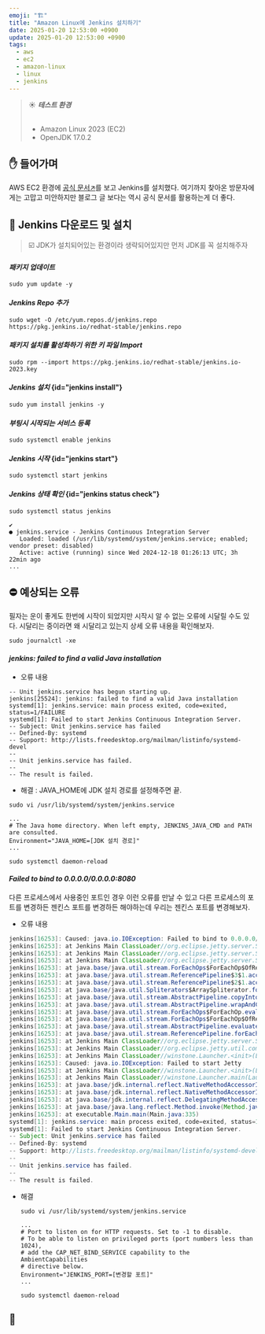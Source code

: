 ```yaml
---
emoji: "🏗️"
title: "Amazon Linux에 Jenkins 설치하기"
date: 2025-01-20 12:53:00 +0900
update: 2025-01-20 12:53:00 +0900
tags:
  - aws
  - ec2
  - amazon-linux
  - linux
  - jenkins
---
```


> ☀️ ***테스트 환경***
> <br/><br/>
> - Amazon Linux 2023 (EC2)
> - OpenJDK 17.0.2

## ✋ 들어가며
AWS EC2 환경에 [공식 문서↗](https://www.jenkins.io/doc/tutorials/tutorial-for-installing-jenkins-on-AWS/#downloading-and-installing-jenkins)를 보고 Jenkins를 설치했다.
여기까지 찾아온 방문자에게는 고맙고 미안하지만 블로그 글 보다는 역시 공식 문서를 활용하는게 더 좋다.

## 🚀 Jenkins 다운로드 및 설치

> ☑️ JDK가 설치되어있는 환경이라 생략되어있지만 먼저 JDK를 꼭 설치해주자

#### ***패키지 업데이트***
```shell
sudo yum update -y
```

#### ***Jenkins Repo 추가***
```shell
sudo wget -O /etc/yum.repos.d/jenkins.repo https://pkg.jenkins.io/redhat-stable/jenkins.repo
```

#### ***패키지 설치를 활성화하기 위한 키 파일 Import***
```shell
sudo rpm --import https://pkg.jenkins.io/redhat-stable/jenkins.io-2023.key
```

#### ***Jenkins 설치*** {id="jenkins install"}
```shell
sudo yum install jenkins -y
```

#### ***부팅시 시작되는 서비스 등록***
```shell
sudo systemctl enable jenkins
```

#### ***Jenkins 시작*** {id="jenkins start"}
```shell
sudo systemctl start jenkins
```

#### ***Jenkins 상태 확인*** {id="jenkins status check"}
```shell
sudo systemctl status jenkins
```
```shell
✔
● jenkins.service - Jenkins Continuous Integration Server
   Loaded: loaded (/usr/lib/systemd/system/jenkins.service; enabled; vendor preset: disabled)
   Active: active (running) since Wed 2024-12-18 01:26:13 UTC; 3h 22min ago
...
```

## ⛔ 예상되는 오류
필자는 운이 좋게도 한번에 시작이 되었지만 시작시 알 수 없는 오류에 시달릴 수도 있다. 시달리는 중이라면 왜 시달리고 있는지 상세 오류 내용을 확인해보자.

```shell
sudo journalctl -xe
```

#### ***jenkins: failed to find a valid Java installation***

- 오류 내용
```shell
-- Unit jenkins.service has begun starting up.
jenkins[25524]: jenkins: failed to find a valid Java installation
systemd[1]: jenkins.service: main process exited, code=exited, status=1/FAILURE
systemd[1]: Failed to start Jenkins Continuous Integration Server.
-- Subject: Unit jenkins.service has failed
-- Defined-By: systemd
-- Support: http://lists.freedesktop.org/mailman/listinfo/systemd-devel
--
-- Unit jenkins.service has failed.
--
-- The result is failed.
```

- 해결 : JAVA_HOME에 JDK 설치 경로를 설정해주면 끝.
```shell
sudo vi /usr/lib/systemd/system/jenkins.service
```
```shell
...
# The Java home directory. When left empty, JENKINS_JAVA_CMD and PATH are consulted.
Environment="JAVA_HOME=[JDK 설치 경로]"
...
```
```shell
sudo systemctl daemon-reload
```

#### ***Failed to bind to 0.0.0.0/0.0.0.0:8080***
다른 프로세스에서 사용중인 포트인 경우 이런 오류를 만날 수 있고 다른 프로세스의 포트를 변경하든 젠킨스 포트를 변경하든 해야하는데 우리는 젠킨스 포트를 변경해보자.

- 오류 내용
```java
jenkins[16253]: Caused: java.io.IOException: Failed to bind to 0.0.0.0/0.0.0.0:8080
jenkins[16253]: at Jenkins Main ClassLoader//org.eclipse.jetty.server.ServerConnector.openAcceptChannel(ServerConnector.java:349)
jenkins[16253]: at Jenkins Main ClassLoader//org.eclipse.jetty.server.ServerConnector.open(ServerConnector.java:313)
jenkins[16253]: at Jenkins Main ClassLoader//org.eclipse.jetty.server.Server.lambda$doStart$0(Server.java:552)
jenkins[16253]: at java.base/java.util.stream.ForEachOps$ForEachOp$OfRef.accept(ForEachOps.java:183)
jenkins[16253]: at java.base/java.util.stream.ReferencePipeline$3$1.accept(ReferencePipeline.java:197)
jenkins[16253]: at java.base/java.util.stream.ReferencePipeline$2$1.accept(ReferencePipeline.java:179)
jenkins[16253]: at java.base/java.util.Spliterators$ArraySpliterator.forEachRemaining(Spliterators.java:992)
jenkins[16253]: at java.base/java.util.stream.AbstractPipeline.copyInto(AbstractPipeline.java:509)
jenkins[16253]: at java.base/java.util.stream.AbstractPipeline.wrapAndCopyInto(AbstractPipeline.java:499)
jenkins[16253]: at java.base/java.util.stream.ForEachOps$ForEachOp.evaluateSequential(ForEachOps.java:150)
jenkins[16253]: at java.base/java.util.stream.ForEachOps$ForEachOp$OfRef.evaluateSequential(ForEachOps.java:173)
jenkins[16253]: at java.base/java.util.stream.AbstractPipeline.evaluate(AbstractPipeline.java:234)
jenkins[16253]: at java.base/java.util.stream.ReferencePipeline.forEach(ReferencePipeline.java:596)
jenkins[16253]: at Jenkins Main ClassLoader//org.eclipse.jetty.server.Server.doStart(Server.java:548)
jenkins[16253]: at Jenkins Main ClassLoader//org.eclipse.jetty.util.component.AbstractLifeCycle.start(AbstractLifeCycle.java:93)
jenkins[16253]: at Jenkins Main ClassLoader//winstone.Launcher.<init>(Launcher.java:190)
jenkins[16253]: Caused: java.io.IOException: Failed to start Jetty
jenkins[16253]: at Jenkins Main ClassLoader//winstone.Launcher.<init>(Launcher.java:194)
jenkins[16253]: at Jenkins Main ClassLoader//winstone.Launcher.main(Launcher.java:490)
jenkins[16253]: at java.base/jdk.internal.reflect.NativeMethodAccessorImpl.invoke0(Native Method)
jenkins[16253]: at java.base/jdk.internal.reflect.NativeMethodAccessorImpl.invoke(NativeMethodAccessorImpl.java:77)
jenkins[16253]: at java.base/jdk.internal.reflect.DelegatingMethodAccessorImpl.invoke(DelegatingMethodAccessorImpl.java:43)
jenkins[16253]: at java.base/java.lang.reflect.Method.invoke(Method.java:568)
jenkins[16253]: at executable.Main.main(Main.java:335)
systemd[1]: jenkins.service: main process exited, code=exited, status=1/FAILURE
systemd[1]: Failed to start Jenkins Continuous Integration Server.
-- Subject: Unit jenkins.service has failed
-- Defined-By: systemd
-- Support: http://lists.freedesktop.org/mailman/listinfo/systemd-devel
--
-- Unit jenkins.service has failed.
--
-- The result is failed.
```

- 해결
    
    ```shell
    sudo vi /usr/lib/systemd/system/jenkins.service
    ```
    ```shell
    ...
    # Port to listen on for HTTP requests. Set to -1 to disable.
    # To be able to listen on privileged ports (port numbers less than 1024),
    # add the CAP_NET_BIND_SERVICE capability to the AmbientCapabilities
    # directive below.
    Environment="JENKINS_PORT=[변경할 포트]"
    ...
    ```
    ```shell
    sudo systemctl daemon-reload
    ```

## 👋

